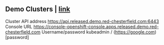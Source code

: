 Demo Clusters | [link](https://github.com/cdoan1/docseng/blob/master/docs)
-------------

Cluster API address
https://api.released.demo.red-chesterfield.com:6443
Console URL
https://console-openshift-console.apps.released.demo.red-chesterfield.com
Username/password
kubeadmin / (https://google.com)[password]


